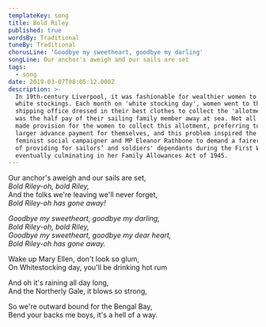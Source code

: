 ```yaml
---
templateKey: song
title: Bold Riley
published: true
wordsBy: Traditional
tuneBy: Traditional
chorusLine: 'Goodbye my sweetheart, goodbye my darling'
songLine: Our anchor's aweigh and our sails are set
tags:
  - song
date: 2019-03-07T08:05:12.000Z
description: >-
  In 19th-century Liverpool, it was fashionable for wealthier women to wear
  white stockings. Each month on 'white stocking day', women went to the
  shipping office dressed in their best clothes to collect the 'allotment' which
  was the half pay of their sailing family member away at sea. Not all sailors
  made provision for the women to collect this allotment, preferring to take a
  larger advance payment for themselves, and this problem inspired the Liverpool
  feminist social campaigner and MP Eleanor Rathbone to demand a fairer system
  of providing for sailors’ and soldiers' dependants during the First World War,
  eventually culminating in her Family Allowances Act of 1945.
---
```

Our anchor's aweigh and our sails are set,\
_Bold Riley-oh, bold Riley,_\
And the folks we're leaving we'll never forget,\
_Bold Riley-oh has gone away!_

_Goodbye my sweetheart, goodbye my darling,_\
_Bold Riley-oh, bold Riley,_\
_Goodbye my sweetheart, goodbye my dear heart,_\
_Bold Riley-oh has gone away._

Wake up Mary Ellen, don't look so glum,\
On Whitestocking day, you'll be drinking hot rum

And oh it's raining all day long,\
And the Northerly Gale, it blows so strong,

So we're outward bound for the Bengal Bay,\
Bend your backs me boys, it's a hell of a way.
